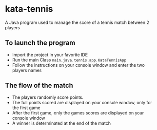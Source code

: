 # kata-tennis

A Java program used to manage the score of a tennis match between 2 players

## To launch the program

* Import the project in your favorite IDE
* Run the main Class `main.java.tennis.app.KataTennisApp`
* Follow the instructions on your console window and enter the two players names 

## The flow of the match
* The players randomly score points. 
* The full points scored are displayed on your console window, only for the first game
* After the first game, only the games scores are displayed on your console window
* A winner is determinated at the end of the match
